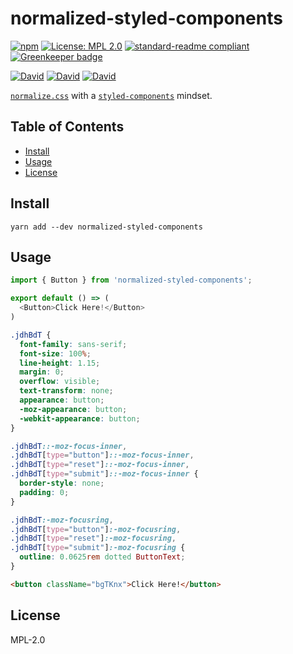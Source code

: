 # normalized-styled-components

[![npm](https://img.shields.io/npm/v/normalized-styled-components.svg?style=flat-square)](https://www.npmjs.com/package/normalized-styled-components)
[![License: MPL 2.0](https://img.shields.io/badge/License-MPL%202.0-brightgreen.svg?style=flat-square)](https://opensource.org/licenses/MPL-2.0)
[![standard-readme compliant](https://img.shields.io/badge/standard--readme-OK-green.svg?style=flat-square)](https://github.com/RichardLitt/standard-readme)
[![Greenkeeper badge](https://img.shields.io/badge/greenkeeper-enabled-brightgreen.svg?style=flat-square)](https://greenkeeper.io/)

[![David](https://img.shields.io/david/yldio/normalized-styled-components.svg?style=flat-square)](https://david-dm.org/yldio/normalized-styled-components)
[![David](https://img.shields.io/david/dev/yldio/normalized-styled-components.svg?style=flat-square)](https://david-dm.org/yldio/normalized-styled-components?type=dev)
[![David](https://img.shields.io/david/peer/yldio/normalized-styled-components.svg?style=flat-square)](https://david-dm.org/yldio/normalized-styled-components?type=peer)

[`normalize.css`](https://github.com/necolas/normalize.css) with a [`styled-components`](https://github.com/styled-components/styled-components) mindset.

## Table of Contents

- [Install](#install)
- [Usage](#usage)
- [License](#license)

## Install

```
yarn add --dev normalized-styled-components
```

## Usage

```js
import { Button } from 'normalized-styled-components';

export default () => (
  <Button>Click Here!</Button>
)
```
```css
.jdhBdT {
  font-family: sans-serif;
  font-size: 100%;
  line-height: 1.15;
  margin: 0;
  overflow: visible;
  text-transform: none;
  appearance: button;
  -moz-appearance: button;
  -webkit-appearance: button;
}

.jdhBdT::-moz-focus-inner,
.jdhBdT[type="button"]::-moz-focus-inner,
.jdhBdT[type="reset"]::-moz-focus-inner,
.jdhBdT[type="submit"]::-moz-focus-inner {
  border-style: none;
  padding: 0;
}

.jdhBdT:-moz-focusring,
.jdhBdT[type="button"]:-moz-focusring,
.jdhBdT[type="reset"]:-moz-focusring,
.jdhBdT[type="submit"]:-moz-focusring {
  outline: 0.0625rem dotted ButtonText;
}
```
```html
<button className="bgTKnx">Click Here!</button>
```

## License

MPL-2.0
